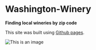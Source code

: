 # Washington-Winery
**Finding local wineries by zip code**

This site was built using [Github pages](https://pages.github.com/).

![This is an image](https://myoctocat.com/assests/images/base-octocat.svg)


